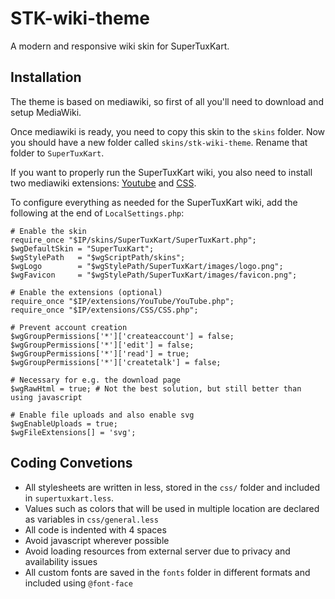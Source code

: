 # STK-wiki-theme

A modern and responsive wiki skin for SuperTuxKart.

## Installation
The theme is based on mediawiki, so first of all you'll need to download and setup MediaWiki.

Once mediawiki is ready, you need to copy this skin to the `skins` folder. Now you should have a new folder called `skins/stk-wiki-theme`. Rename that folder to `SuperTuxKart`.

If you want to properly run the SuperTuxKart wiki, you also need to install two mediawiki extensions: [Youtube](https://www.mediawiki.org/wiki/Extension:YouTube) and [CSS](https://www.mediawiki.org/wiki/Extension:CSS).

To configure everything as needed for the SuperTuxKart wiki, add the following at the end of `LocalSettings.php`:

```
# Enable the skin
require_once "$IP/skins/SuperTuxKart/SuperTuxKart.php";
$wgDefaultSkin = "SuperTuxKart";
$wgStylePath   = "$wgScriptPath/skins";
$wgLogo        = "$wgStylePath/SuperTuxKart/images/logo.png";
$wgFavicon     = "$wgStylePath/SuperTuxKart/images/favicon.png";

# Enable the extensions (optional)
require_once "$IP/extensions/YouTube/YouTube.php";
require_once "$IP/extensions/CSS/CSS.php";

# Prevent account creation
$wgGroupPermissions['*']['createaccount'] = false;
$wgGroupPermissions['*']['edit'] = false;
$wgGroupPermissions['*']['read'] = true;
$wgGroupPermissions['*']['createtalk'] = false;

# Necessary for e.g. the download page
$wgRawHtml = true; # Not the best solution, but still better than using javascript

# Enable file uploads and also enable svg
$wgEnableUploads = true;
$wgFileExtensions[] = 'svg';
```

## Coding Convetions
 * All stylesheets are written in less, stored in the `css/` folder and included in `supertuxkart.less`.
 * Values such as colors that will be used in multiple location are declared as variables in `css/general.less`
 * All code is indented with 4 spaces
 * Avoid javascript wherever possible
 * Avoid loading resources from external server due to privacy and availability issues
 * All custom fonts are saved in the `fonts` folder in different formats and included using `@font-face`
